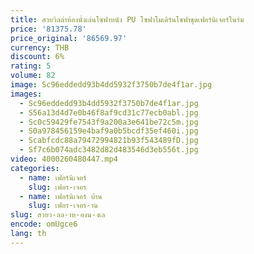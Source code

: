 ```yaml
---
title: สวยวิลล่าห้องนั่งเล่นโซฟาหนัง PU โซฟาโมเดิร์นโซฟาชุดเฟอร์นิเจอร์ในร่ม
price: '81375.78'
price_original: '86569.97'
currency: THB
discount: 6%
rating: 5
volume: 82
image: Sc96eddedd93b4dd5932f3750b7de4f1ar.jpg
images:
  - Sc96eddedd93b4dd5932f3750b7de4f1ar.jpg
  - S56a13d4d7e0b46f8af9cd31c77ecb0abl.jpg
  - Sc0c59429fe7543f9a200a3e641be72c5m.jpg
  - S0a978456159e4baf9a0b5bcdf35ef460i.jpg
  - Scabfcdc88a79472994821b93f543489fD.jpg
  - Sf7c6b074adc3482d82d483546d3eb556t.jpg
video: 4000260480447.mp4
categories:
  - name: เฟอร์นิเจอร์
    slug: เฟอร-เจอร
  - name: เฟอร์นิเจอร์ บ้าน
    slug: เฟอร-เจอร-าน
slug: สวยว-ลล-าห-องน-งเล
encode: omUgce6
lang: th
---
```

  